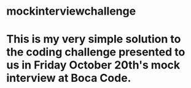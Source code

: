 # mockinterviewchallenge
# This is my very simple solution to the coding challenge presented to us in Friday October 20th's mock interview at Boca Code. 
